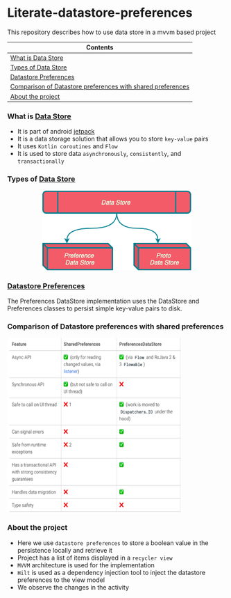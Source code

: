 # Literate-datastore-preferences
This repository describes how to use data store in a mvvm based project

| Contents |
| -------- |
| [What is Data Store](https://github.com/devrath/literate-datastore/blob/main/README.md#what-is-data-store) |
| [Types of Data Store](https://github.com/devrath/literate-datastore/blob/main/README.md#types-of-data-store) |
| [Datastore Preferences](https://github.com/devrath/literate-datastore/blob/main/README.md#datastore-preferences) |
| [Comparison of Datastore preferences with shared preferences](https://github.com/devrath/literate-datastore/blob/main/README.md#comparison-of-datastore-preferences-with-shared-preferences) |
| [About the project](https://github.com/devrath/literate-datastore/blob/main/README.md#about-the-project) |



### What is [Data Store](https://developer.android.com/topic/libraries/architecture/datastore?gclid=CjwKCAjwhaaKBhBcEiwA8acsHFr6Svpzv9_bUiFBjH89XbKaXBST8QvfZu3zh_LAtlfv28jp195jHhoCi5QQAvD_BwE&gclsrc=aw.ds#kts)
* It is part of android [jetpack](https://developer.android.com/jetpack)
* It is a data storage solution that allows you to store `key-value` pairs
* It uses `Kotlin coroutines` and `Flow`
* It is used to store data `asynchronously`, `consistently`, and `transactionally`

### Types of [Data Store](https://developer.android.com/topic/libraries/architecture/datastore?gclid=CjwKCAjwhaaKBhBcEiwA8acsHFr6Svpzv9_bUiFBjH89XbKaXBST8QvfZu3zh_LAtlfv28jp195jHhoCi5QQAvD_BwE&gclsrc=aw.ds#kts)

<p align="center">
<a><img src="https://github.com/devrath/literate-datastore/blob/main/assets/types.png"></a>
</p>

### [Datastore Preferences](https://developer.android.com/topic/libraries/architecture/datastore?gclid=CjwKCAjwhaaKBhBcEiwA8acsHFr6Svpzv9_bUiFBjH89XbKaXBST8QvfZu3zh_LAtlfv28jp195jHhoCi5QQAvD_BwE&gclsrc=aw.ds#preferences-datastore)
The Preferences DataStore implementation uses the DataStore and Preferences classes to persist simple key-value pairs to disk.

### Comparison of Datastore preferences with shared preferences
<p align="left">
<a><img width=400 height=400 src="https://github.com/devrath/literate-datastore/blob/main/assets/data_store_shared_prefs.png"></a>
</p>

### About the project
* Here we use `datastore preferences` to store a boolean value in the persistence locally and retrieve it
* Project has a list of items displayed in a `recycler view`
* `MVVM` architecture is used for the implementation 
* `Hilt` is used as a dependency injection tool to inject the datastore preferences to the view model 
* We observe the changes in the activity  


